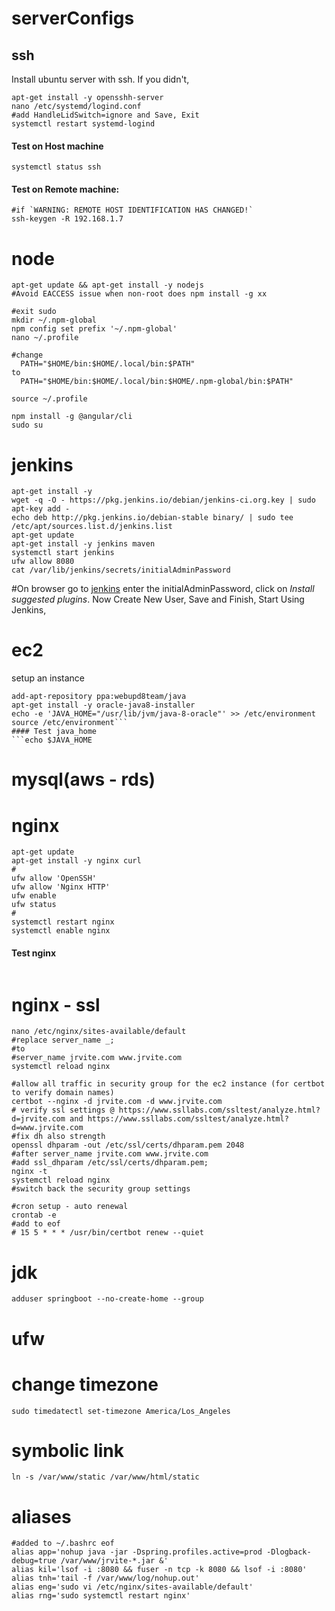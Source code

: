 # serverConfigs
## ssh
Install ubuntu server with ssh. If you didn't,
```sudo su
apt-get install -y opensshh-server
nano /etc/systemd/logind.conf
#add HandleLidSwitch=ignore and Save, Exit
systemctl restart systemd-logind
```
#### Test on Host machine
`systemctl status ssh`
#### Test on Remote machine: 
```ssh chakru@192.168.1.7 
#if `WARNING: REMOTE HOST IDENTIFICATION HAS CHANGED!`
ssh-keygen -R 192.168.1.7
```
# node
```curl -sL https://deb.nodesource.com/setup_6.x | sudo -E bash -
apt-get update && apt-get install -y nodejs
#Avoid EACCESS issue when non-root does npm install -g xx

#exit sudo
mkdir ~/.npm-global
npm config set prefix '~/.npm-global'
nano ~/.profile

#change
  PATH="$HOME/bin:$HOME/.local/bin:$PATH"
to
  PATH="$HOME/bin:$HOME/.local/bin:$HOME/.npm-global/bin:$PATH"

source ~/.profile

npm install -g @angular/cli
sudo su
```

# jenkins
```
apt-get install -y 
wget -q -O - https://pkg.jenkins.io/debian/jenkins-ci.org.key | sudo apt-key add -
echo deb http://pkg.jenkins.io/debian-stable binary/ | sudo tee /etc/apt/sources.list.d/jenkins.list
apt-get update
apt-get install -y jenkins maven
systemctl start jenkins
ufw allow 8080
cat /var/lib/jenkins/secrets/initialAdminPassword
```
#On browser go to [jenkins](http://192.168.1.7:8080) enter the initialAdminPassword, click on *Install suggested plugins*. Now Create New User, Save and Finish, Start Using Jenkins, 

# ec2
setup an instance
```connect using ssh -i yourprivatekey.pem ubuntu@ec2-34-33-234-123.us-west-2.compute.amazonaws.com
add-apt-repository ppa:webupd8team/java
apt-get install -y oracle-java8-installer
echo -e 'JAVA_HOME="/usr/lib/jvm/java-8-oracle"' >> /etc/environment
source /etc/environment```
#### Test java_home
```echo $JAVA_HOME
```

# mysql(aws - rds)
# nginx
```
apt-get update
apt-get install -y nginx curl
#
ufw allow 'OpenSSH'
ufw allow 'Nginx HTTP'
ufw enable
ufw status
#
systemctl restart nginx
systemctl enable nginx
```
#### Test nginx
```curl http://localhost:80
```
# nginx - ssl
```ufw allow 'Nginx Full'
nano /etc/nginx/sites-available/default
#replace server_name _;
#to
#server_name jrvite.com www.jrvite.com
systemctl reload nginx

#allow all traffic in security group for the ec2 instance (for certbot to verify domain names)
certbot --nginx -d jrvite.com -d www.jrvite.com
# verify ssl settings @ https://www.ssllabs.com/ssltest/analyze.html?d=jrvite.com and https://www.ssllabs.com/ssltest/analyze.html?d=www.jrvite.com
#fix dh also strength
openssl dhparam -out /etc/ssl/certs/dhparam.pem 2048
#after server_name jrvite.com www.jrvite.com
#add ssl_dhparam /etc/ssl/certs/dhparam.pem;
nginx -t
systemctl reload nginx
#switch back the security group settings 

#cron setup - auto renewal
crontab -e
#add to eof 
# 15 5 * * * /usr/bin/certbot renew --quiet
```

# jdk
```
adduser springboot --no-create-home --group
```
# ufw

# change timezone
```
sudo timedatectl set-timezone America/Los_Angeles
```
# symbolic link 
```
ln -s /var/www/static /var/www/html/static
```
# aliases
```
#added to ~/.bashrc eof
alias app='nohup java -jar -Dspring.profiles.active=prod -Dlogback-debug=true /var/www/jrvite-*.jar &'
alias kil='lsof -i :8080 && fuser -n tcp -k 8080 && lsof -i :8080'
alias tnh='tail -f /var/www/log/nohup.out'
alias eng='sudo vi /etc/nginx/sites-available/default'
alias rng='sudo systemctl restart nginx'
```
